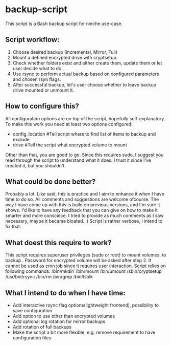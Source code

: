 # backup-script

This script is a Bash backup script for nieche use-case.

## Script workflow: 

1. Choose desired backup (Incremental, Mirror, Full)
2. Mount a defined encrypted drive with cryptsetup.
3. Check whether folders exist and either create them, update them or let user decide what to do.
4. Use rsync to perform actual backup based on configured parameters and chosen rsyn flags.
5. After successful backup, let's user choose whether to leave backup drive mounted or unmount it. 

## How to configure this?

All configuration options are on top of the script, hopefully self-explanatory. To make this work you need at least two options configured:
- config_location #Tell script where to find list of items to backup and exclude
- drive #Tell the script what encrypted volume to mount

Other than that, you are good to go. Since this requires sudo, I suggest you read through the script to understand what it does. I trust it since I've created it, but you shouldn't. 

## What could be done better?

Probably a lot. Like said, this is practice and I aim to enhance it when I have time to do so. All comments and suggestions are welcome ofcourse. The way I have come up with this is build on previous versions, and I'm sure it shows. I'd like to have any feedback that you can give on how to make it smarter and more consciece. I tried to provide as much comments as I saw necessary, maybe it became bloated. :) Script is rather verbose, I intend to fix that. 

## What doest this require to work?
This script requires superuser privileges (sudo or root) to mount volumes, to backup . Password for encrypted volume will be asked after step 2. It cannot be used as cron job since it requires user interaction. 
Script relies on following commands: 
/bin/mkdir/
/bin/mount
/bin/umount
/sbin/cryptsetup
/usr/bin/rsync
/bin/rm
/bin/grep
/bin/lsblk

## What I intend to do when I have time:

- Add interactive rsync flag options(lightweight frontend), possibility to save configuration
- Add option to use other than encrypted volumes
- Add optional log rotation for mirror backups
- Add rotation of full backups 
- Make the script a bit more flexible, e.g. remove requirement to have configuration files
